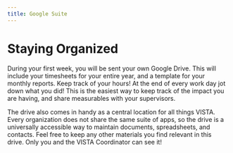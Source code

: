 ```yaml
---
title: Google Suite
---
```


# Staying Organized 

During your first week, you will be sent your own Google Drive. This will include your timesheets for your entire year, and a template for your monthly reports. Keep track of your hours! At the end of every work day jot down what you did! This is the easiest way to keep track of the impact you are having, and share measurables with your supervisors. 

The drive also comes in handy as a central location for all things VISTA. Every organization does not share the same suite of apps, so the drive is a universally accessible way to maintain documents, spreadsheets, and contacts. Feel free to keep any other materials you find relevant in this drive. Only you and the VISTA Coordinator can see it! 

